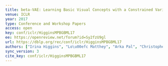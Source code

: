 ```yaml
---
title: beta-VAE: Learning Basic Visual Concepts with a Constrained Variational Framework.
venue: ICLR
year: 2017
type: Conference and Workshop Papers
access: open
key: conf/iclr/HigginsMPBGBML17
ee: https://openreview.net/forum?id=Sy2fzU9gl
url: https://dblp.org/rec/conf/iclr/HigginsMPBGBML17
authors: ["Irina Higgins", "Lo\u00efc Matthey", "Arka Pal", "Christopher P. Burgess", "Xavier Glorot", "Matthew M. Botvinick", "Shakir Mohamed", "Alexander Lerchner"]
sync_version: 3
cite_key: conf/iclr/HigginsMPBGBML17
---
```

